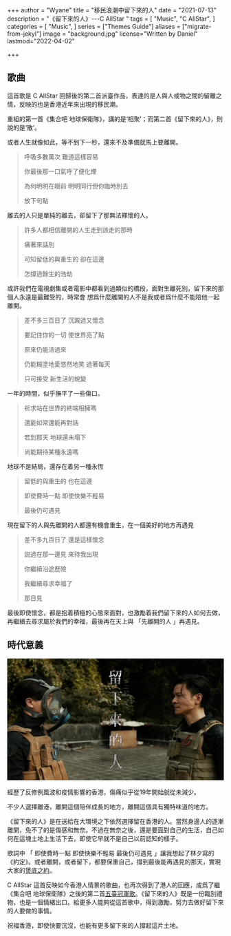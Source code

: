 +++
author = "Wyane"
title = "移民浪潮中留下來的人"
date = "2021-07-13"
description = "《留下來的人》---C AllStar "
tags = [
    "Music",
    "C AllStar",
]
categories = [
    "Music",
]
series = ["Themes Guide"]
aliases = ["migrate-from-jekyl"]
image = "background.jpg"
license="Written by Daniel"
lastmod="2022-04-02"

+++

## 歌曲


這首歌是 C AllStar 回歸後的第二首派臺作品，表達的是人與人或物之間的留離之情，反映的也是香港近年來出現的移民潮。

重組的第一首《集合吧 地球保衛隊》，講的是‘相聚’；而第二首《留下來的人》，則說的是‘散’。 

或者人生就像如此，等不到下一秒，還來不及準備就馬上要離開。


>   呼吸多數萬次 難道這樣容易
>    
>   你最後那一口氣呼了便化煙
>
>   為何明明在眼前 明明同行但你臨時別去
>
>   放下句點  


離去的人只是單純的離去，卻留下了那無法釋懷的人。

>許多人都相信離開的人生走到該走的那時
>
>痛著來話別
> 
>可知留低的與重生的 卻在這邊
>
>怎撐過餘生的浩劫  

   

或許我們在電視劇集或者電影中都看到過類似的橋段，面對生離死別，留下來的那個人永遠是最難受的，時常會 想爲什麼離開的人不是我或者爲什麼不能陪他一起離開。



>差不多三百日了 沉澱過又懷念
>
>要記住你的一切 使世界亮了點
>
>原來仍能活過來
>
>仍能糊塗地愛悠然地笑 過著每天
>
>只可接受 新生活的蛻變 


一年的時間，似乎撫平了一些傷口。

>祈求站在世界的終端相擁嗎
>     
>還能如常還能再對話
>     
>若到那天 地球還未塌下
>     
>尚能期待某種永遠嗎  

地球不是結局，還存在着另一種永恆

>留低的與重生的 也在這邊
>
>即使費時一點 即使快樂不輕易
>
>最後仍可遇見

現在留下的人與先離開的人都還有機會重生，在一個美好的地方再遇見

>差不多九百日了 還是這樣懷念
>
> 説過在那一邊見 來待我出現
>
>你繼續沿途歷險
>
>我繼續尋求幸福了
>     
>那日見  

最後即使懷念，都是抱着積極的心態來面對，也激勵着我們留下來的人如何去做，再繼續去尋求屬於我們的幸福，最後再在天上與 「先離開的人 」再遇見。

## 時代意義

![《留下來的人》MV](MV.jpg)

經歷了反修例風波和疫情影響的香港，傷痛似乎從19年開始就從未減少。

不少人選擇離港，離開這個陪伴成長的地方，離開這個具有獨特味道的地方。

《留下來的人》是在送給在大環境之下依然選擇留在香港的人。當然身邊人的逐漸離開，免不了的是傷感和無奈。不過在無奈之後，還是要面對自己的生活，自己如何在這塊土地上生活下去，即使它早就不是自己以前認知的樣子。

歌詞中 「 即使費時一點 即使快樂不輕易 最後仍可遇見 」讓我想起了林夕寫的《約定》。或者離開，或者留下，都要保重自己，撐到最後能再遇見的那天，實現大家的[煲底之約](https://zh-yue.wikipedia.org/wiki/%E7%85%B2%E5%BA%95%E4%B9%8B%E7%B4%84)。

C AllStar 這首反映如今香港人情景的歌曲，也再次得到了港人的回應，成爲了繼《集合吧 地球保衛隊》之後的第二首[五臺冠軍歌](https://zh.wikipedia.org/wiki/2021%E5%B9%B4%E5%BA%A6%E9%A6%99%E6%B8%AF%E5%90%84%E5%A4%A7%E9%9B%BB%E5%AD%90%E5%82%B3%E5%AA%92%E6%A9%9F%E6%A7%8B%E5%86%A0%E8%BB%8D%E6%AD%8C%E6%9B%B2%E5%88%97%E8%A1%A8)。《留下來的人》既是一份臨別禮物，也是一個情緒出口。給更多人能夠從這首歌中，得到激勵，努力去做好留下來的人要做的事情。



祝福香港，即使快要沉沒，也能有更多留下來的人撐起這片土地。






​      
